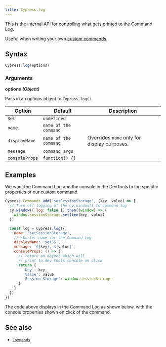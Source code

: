 ```yaml
---
title: Cypress.log
---
```


This is the internal API for controlling what gets printed to the Command Log.

Useful when writing your own [custom commands](/api/cypress-api/custom-commands).

## Syntax

```javascript
Cypress.log(options)
```

### Arguments

**<Icon name="angle-right"></Icon> options**  ***(Object)***

Pass in an options object to `Cypress.log()`.

Option | Default | Description
--- | --- | ---
`$el` | `undefined` |
`name` | `name of the command` |
`displayName` | `name of the command` | Overrides `name` only for display purposes.
`message` | `command args` |
`consoleProps` | `function() {}` |

## Examples

We want the Command Log and the console in the DevTools to log specific properties of our custom command.

```javascript
Cypress.Commands.add('setSessionStorage', (key, value) => {
  // Turn off logging of the cy.window() to command log
  cy.window({ log: false }).then((window) => {
    window.sessionStorage.setItem(key, value)
  })

  const log = Cypress.log({
    name: 'setSessionStorage',
    // shorter name for the Command Log
    displayName: 'setSS',
    message: `${key}, ${value}`,
    consoleProps: () => {
      // return an object which will
      // print to dev tools console on click
      return {
        'Key': key,
        'Value': value,
        'Session Storage': window.sessionStorage
      }
    }
  })
})
```

The code above displays in the Command Log as shown below, with the console properties shown on click of the command.

<DocsImage src="/img/api/Cypress.log-custom-logging-and-console.png" alt="Custom logging of custom command" ></DocsImage>

## See also

- [`Commands`](/api/cypress-api/custom-commands)


